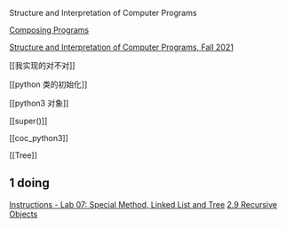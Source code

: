 Structure and Interpretation of Computer Programs

[Composing Programs](https://www.composingprograms.com/)

[Structure and Interpretation of Computer Programs, Fall 2021](https://nju-sicp.bitbucket.io/2021/)

[[我实现的对不对]]

[[python 类的初始化]]

[[python3 对象]]

[[super()]]

[[coc_python3]]

[[Tree]]

## 1	doing

[Instructions - Lab 07: Special Method, Linked List and Tree](https://nju-sicp.bitbucket.io/2021/labs/lab07/1.html)
[2.9 Recursive Objects](https://www.composingprograms.com/pages/29-recursive-objects.html)






